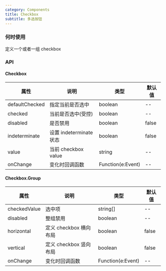 ```yaml
---
category: Components
title: Checkbox
subtitle: 多选按钮
---
```


### 何时使用
定义一个或者一组 checkbox

### API 
#### Checkbox
| 属性 | 说明 | 类型 | 默认值 |
| --- | --- | --- | --- |
| defaultChecked | 指定当前是否选中 | boolean | -- |
| checked | 当前是否选中(受控) | boolean | -- |
| disabled | 是否禁用 | boolean | false |
| indeterminate | 设置 indeterminate 状态 | boolean | false |
| value | 当前 checkbox value | string | -- |
| onChange | 变化时回调函数 | Function(e:Event) | -- |

#### Checkbox.Group
| 属性 | 说明 | 类型 | 默认值 |
| --- | --- | --- | --- |
| checkedValue | 选中项 | string[] | -- |
| disabled | 整组禁用 | boolean | -- |
| horizontal | 定义 checkbox 横向布局 | boolean | false |
| vertical | 定义 checkbox 竖向布局 | boolean | false |
| onChange | 变化时回调函数 | Function(e:Event) | -- |
